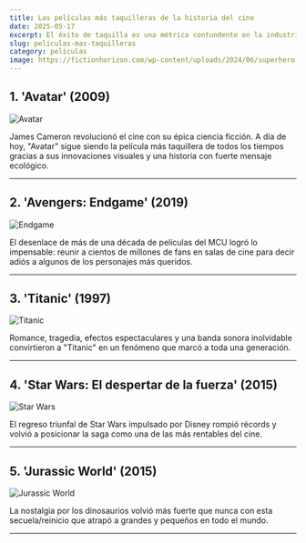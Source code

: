 ```yaml
---
title: Las películas más taquilleras de la historia del cine
date: 2025-05-17
excerpt: El éxito de taquilla es una métrica contundente en la industria del cine. Aunque no siempre implica calidad, sí refleja el impacto cultural y comercial de una película. Aquí repasamos las películas más taquilleras de todos los tiempos, ajustadas a su contexto.
slug: peliculas-mas-taquilleras
category: peliculas
image: https://fictionhorizon.com/wp-content/uploads/2024/06/superhero-horror-movies-768x432.jpg
---
```


## 1. 'Avatar' (2009)

![Avatar](https://cdn.hobbyconsolas.com/sites/navi.axelspringer.es/public/media/image/2018/03/avatar.jpg?tf=3840x)

James Cameron revolucionó el cine con su épica ciencia ficción. A día de hoy, "Avatar" sigue siendo la película más taquillera de todos los tiempos gracias a sus innovaciones visuales y una historia con fuerte mensaje ecológico.

---

## 2. 'Avengers: Endgame' (2019)

![Endgame](https://i.blogs.es/d1f406/avengers-endgame-poster-cropped/1366_2000.jpg)

El desenlace de más de una década de películas del MCU logró lo impensable: reunir a cientos de millones de fans en salas de cine para decir adiós a algunos de los personajes más queridos.

---

## 3. 'Titanic' (1997)

![Titanic](https://cdn.aarp.net/content/dam/aarp/entertainment/movies-for-grownups/2022/02/1140-titanic-esp.jpg)

Romance, tragedia, efectos espectaculares y una banda sonora inolvidable convirtieron a "Titanic" en un fenómeno que marcó a toda una generación.

---

## 4. 'Star Wars: El despertar de la fuerza' (2015)

![Star Wars](https://i.ytimg.com/vi/fBNdPGVCxSk/maxresdefault.jpg)

El regreso triunfal de Star Wars impulsado por Disney rompió récords y volvió a posicionar la saga como una de las más rentables del cine.

---

## 5. 'Jurassic World' (2015)

![Jurassic World](https://cloudfront-us-east-1.images.arcpublishing.com/infobae/FYAKXEGS4RGW7NAJNCW3LFI3FU.jpg)

La nostalgia por los dinosaurios volvió más fuerte que nunca con esta secuela/reinicio que atrapó a grandes y pequeños en todo el mundo.

---